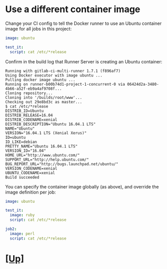 # Use a different container image

Change your CI config to tell the Docker runner to use an Ubuntu container image for all jobs in this project:

```yaml
image: ubuntu

test_it:
  script: cat /etc/*release
```

Confirm in the build log that Runner Server is creating an Ubuntu container:

```
Running with gitlab-ci-multi-runner 1.7.1 (f896af7)
Using Docker executor with image ubuntu ...
Pulling docker image ubuntu ...
Running on runner-b00b74d1-project-1-concurrent-0 via 06424d2a-3480-4b66-a52f-eb9a4af9708f...
Cloning repository...
Cloning into '/builds/root/www'...
Checking out 29e8bd3c as master...
$ cat /etc/*release
DISTRIB_ID=Ubuntu
DISTRIB_RELEASE=16.04
DISTRIB_CODENAME=xenial
DISTRIB_DESCRIPTION="Ubuntu 16.04.1 LTS"
NAME="Ubuntu"
VERSION="16.04.1 LTS (Xenial Xerus)"
ID=ubuntu
ID_LIKE=debian
PRETTY_NAME="Ubuntu 16.04.1 LTS"
VERSION_ID="16.04"
HOME_URL="http://www.ubuntu.com/"
SUPPORT_URL="http://help.ubuntu.com/"
BUG_REPORT_URL="http://bugs.launchpad.net/ubuntu/"
VERSION_CODENAME=xenial
UBUNTU_CODENAME=xenial
Build succeeded
```
You can specify the container image globally (as above), and override
the image definition per job:

```yaml
image: ubuntu

test_it:
  image: ruby
  script: cat /etc/*release

job2:
  image: perl
  script: cat /etc/*release

```

# [[Up]](README.md)
